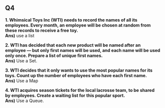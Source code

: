 ## Q4

**1. Whimsical Toys Inc (WTI) needs to record the names of all its employees. Every month, an employee will be chosen at random from these records to receive a free toy.**  
 **Ans)** use a list

**2. WTI has decided that each new product will be named after an employee — but only first names will be used, and each name will be used only once. Prepare a list of unique first names.**  
 **Ans)** Use a Set.

**3. WTI decides that it only wants to use the most popular names for its toys. Count up the number of employees who have each first name.**  
 **Ans)** Use a Map

**4. WTI acquires season tickets for the local lacrosse team, to be shared by employees. Create a waiting list for this popular sport.**  
 **Ans)** Use a Queue.

